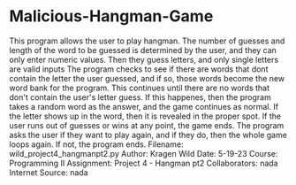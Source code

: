 # Malicious-Hangman-Game



This program allows the user to play hangman. The number of guesses and length of the word to be guessed is determined by the user, and they can
only enter numeric values. Then they guess letters, and only single letters are valid inputs The program checks to see if there are words that dont contain the letter the 
user guessed, and if so, those words become the new word bank for the program. This continues until there are no words that don't contain the user's letter guess. If this
happenes, then the program takes a random word as the answer, and the game continues as normal. If the letter shows up in the word, then
it is revealed in the proper spot. If the user runs out of guesses or wins at any point, the game ends. The program asks the user if they want to play again, and if they
do, then the whole game loops again. If not, the program ends.
Filename: wild_project4_hangmanpt2.py
Author: Kragen Wild
Date: 5-19-23
Course: Programming II
Assignment: Project 4 - Hangman pt2
Collaborators: nada
Internet Source: nada